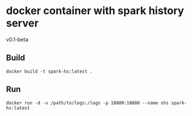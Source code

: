 # docker container with spark history server

v0.1-beta

## Build

```
docker build -t spark-hs:latest .
```

## Run

```
docker run -d -v /path/to/logs:/logs -p 18080:18080 --name shs spark-hs:latest
```
